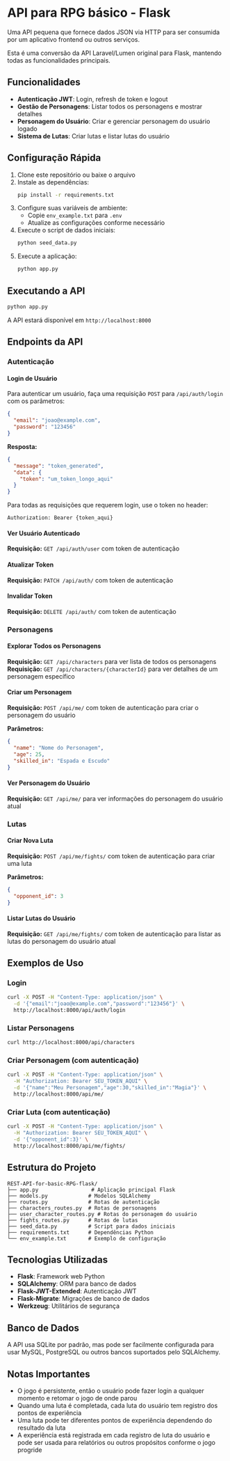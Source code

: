 # API para RPG básico - Flask

Uma API pequena que fornece dados JSON via HTTP para ser consumida por um aplicativo frontend ou outros serviços.

Esta é uma conversão da API Laravel/Lumen original para Flask, mantendo todas as funcionalidades principais.

## Funcionalidades

- **Autenticação JWT**: Login, refresh de token e logout
- **Gestão de Personagens**: Listar todos os personagens e mostrar detalhes
- **Personagem do Usuário**: Criar e gerenciar personagem do usuário logado
- **Sistema de Lutas**: Criar lutas e listar lutas do usuário

## Configuração Rápida

1. Clone este repositório ou baixe o arquivo
2. Instale as dependências:
   ```bash
   pip install -r requirements.txt
   ```
3. Configure suas variáveis de ambiente:
   - Copie `env_example.txt` para `.env`
   - Atualize as configurações conforme necessário
4. Execute o script de dados iniciais:
   ```bash
   python seed_data.py
   ```
5. Execute a aplicação:
   ```bash
   python app.py
   ```

## Executando a API

```bash
python app.py
```

A API estará disponível em `http://localhost:8000`

## Endpoints da API

### Autenticação

#### Login de Usuário
Para autenticar um usuário, faça uma requisição `POST` para `/api/auth/login` com os parâmetros:

```json
{
  "email": "joao@example.com",
  "password": "123456"
}
```

**Resposta:**
```json
{
  "message": "token_generated",
  "data": {
    "token": "um_token_longo_aqui"
  }
}
```

Para todas as requisições que requerem login, use o token no header:
```
Authorization: Bearer {token_aqui}
```

#### Ver Usuário Autenticado
**Requisição:** `GET /api/auth/user` com token de autenticação

#### Atualizar Token
**Requisição:** `PATCH /api/auth/` com token de autenticação

#### Invalidar Token
**Requisição:** `DELETE /api/auth/` com token de autenticação

### Personagens

#### Explorar Todos os Personagens
**Requisição:** `GET /api/characters` para ver lista de todos os personagens
**Requisição:** `GET /api/characters/{characterId}` para ver detalhes de um personagem específico

#### Criar um Personagem
**Requisição:** `POST /api/me/` com token de autenticação para criar o personagem do usuário

**Parâmetros:**
```json
{
  "name": "Nome do Personagem",
  "age": 25,
  "skilled_in": "Espada e Escudo"
}
```

#### Ver Personagem do Usuário
**Requisição:** `GET /api/me/` para ver informações do personagem do usuário atual

### Lutas

#### Criar Nova Luta
**Requisição:** `POST /api/me/fights/` com token de autenticação para criar uma luta

**Parâmetros:**
```json
{
  "opponent_id": 3
}
```

#### Listar Lutas do Usuário
**Requisição:** `GET /api/me/fights/` com token de autenticação para listar as lutas do personagem do usuário atual

## Exemplos de Uso

### Login
```bash
curl -X POST -H "Content-Type: application/json" \
  -d '{"email":"joao@example.com","password":"123456"}' \
  http://localhost:8000/api/auth/login
```

### Listar Personagens
```bash
curl http://localhost:8000/api/characters
```

### Criar Personagem (com autenticação)
```bash
curl -X POST -H "Content-Type: application/json" \
  -H "Authorization: Bearer SEU_TOKEN_AQUI" \
  -d '{"name":"Meu Personagem","age":30,"skilled_in":"Magia"}' \
  http://localhost:8000/api/me/
```

### Criar Luta (com autenticação)
```bash
curl -X POST -H "Content-Type: application/json" \
  -H "Authorization: Bearer SEU_TOKEN_AQUI" \
  -d '{"opponent_id":3}' \
  http://localhost:8000/api/me/fights/
```

## Estrutura do Projeto

```
REST-API-for-basic-RPG-flask/
├── app.py                 # Aplicação principal Flask
├── models.py             # Modelos SQLAlchemy
├── routes.py             # Rotas de autenticação
├── characters_routes.py  # Rotas de personagens
├── user_character_routes.py # Rotas do personagem do usuário
├── fights_routes.py      # Rotas de lutas
├── seed_data.py          # Script para dados iniciais
├── requirements.txt      # Dependências Python
└── env_example.txt       # Exemplo de configuração
```

## Tecnologias Utilizadas

- **Flask**: Framework web Python
- **SQLAlchemy**: ORM para banco de dados
- **Flask-JWT-Extended**: Autenticação JWT
- **Flask-Migrate**: Migrações de banco de dados
- **Werkzeug**: Utilitários de segurança

## Banco de Dados

A API usa SQLite por padrão, mas pode ser facilmente configurada para usar MySQL, PostgreSQL ou outros bancos suportados pelo SQLAlchemy.

## Notas Importantes

- O jogo é persistente, então o usuário pode fazer login a qualquer momento e retomar o jogo de onde parou
- Quando uma luta é completada, cada luta do usuário tem registro dos pontos de experiência
- Uma luta pode ter diferentes pontos de experiência dependendo do resultado da luta
- A experiência está registrada em cada registro de luta do usuário e pode ser usada para relatórios ou outros propósitos conforme o jogo progride


